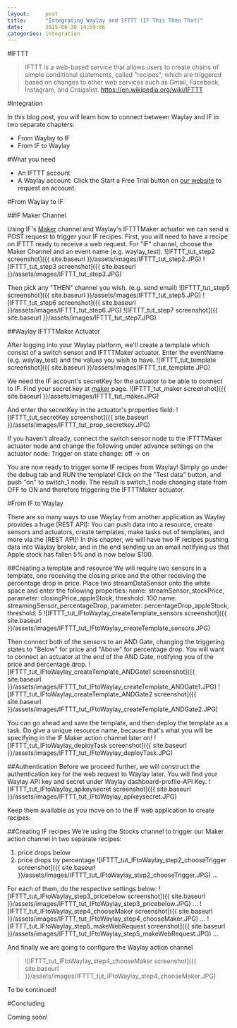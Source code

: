 ```yaml
---
layout:     post
title:      "Integrating Waylay and IFTTT (IF This Then That)"
date:       2015-06-30 14:59:06
categories: integration
---
```

#IFTTT
> IFTTT is a web-based service that allows users to create chains of simple conditional statements, called "recipes", which are triggered based on changes to other web services such as Gmail, Facebook, Instagram, and Craigslist. https://en.wikipedia.org/wiki/IFTTT

#Integration

In this blog post, you will learn how to connect between Waylay and IF in two separate chapters:
* From Waylay to IF
* From IF to Waylay

#What you need

* An IFTTT account
* A Waylay account: Click the Start a Free Trial button on [our website][waylayio] to request an account.

#From Waylay to IF

##IF Maker Channel

Using IF's [Maker] channel and Waylay's IFTTTMaker actuator we can send a POST request to trigger your IF recipes.
First, you will need to have a recipe on IFTTT ready to receive a web request.
For "IF" channel, choose the Maker Channel and an event name (e.g. waylay_test).
![IFTTT_tut_step2 screenshot]({{ site.baseurl }}/assets/images/IFTTT_tut_step2.JPG)
![IFTTT_tut_step3 screenshot]({{ site.baseurl }}/assets/images/IFTTT_tut_step3.JPG)

Then pick any "THEN" channel you wish. (e.g. send email)
![IFTTT_tut_step5 screenshot]({{ site.baseurl }}/assets/images/IFTTT_tut_step5.JPG)
![IFTTT_tut_step6 screenshot]({{ site.baseurl }}/assets/images/IFTTT_tut_step6.JPG)
![IFTTT_tut_step7 screenshot]({{ site.baseurl }}/assets/images/IFTTT_tut_step7.JPG)

##Waylay IFTTTMaker Actuator

After logging into your Waylay platform, we'll create a template which consist of a switch sensor and IFTTTMaker actuator.
Enter the eventName (e.g. waylay_test) and the values you wish to have.
![IFTTT_tut_template screenshot]({{ site.baseurl }}/assets/images/IFTTT_tut_template.JPG)

We need the IF account's secretKey for the actuator to be able to connect to IF. Find your secret key at [maker] page.
![IFTTT_tut_maker screenshot]({{ site.baseurl }}/assets/images/IFTTT_tut_maker.JPG)

And enter the secretKey in the actuator's properties field:
![IFTTT_tut_secretKey screenshot]({{ site.baseurl }}/assets/images/IFTTT_tut_prop_secretkey.JPG)

If you haven't already, connect the switch sensor node to the IFTTTMaker actuator node and change the following under advance settings on the actuator node:
Trigger on state change: off -> on

You are now ready to trigger some IF recipes from Waylay!
Simply go under the debug tab and RUN the template! Click on the "Test data" button, and push "on" to switch_1 node.
The result is switch_1 node changing state from OFF to ON and therefore triggering the IFTTTMaker actuator.

#From IF to Waylay

There are so many ways to use Waylay from another application as Waylay provides a huge [REST API]:
You can push data into a resource, create sensors and actuators, create templates, make tasks out of templates, and more via the [REST API]!
In this chapter, we will have two IF recipes pushing data into Waylay broker, and in the end sending us an email notifying us that Apple stock has fallen 5% and is now below $100.

##Creating a template and resource
We will require two sensors in a template, one receiving the closing price and the other receiving the percentage drop in price.
Place two streamDataSensor onto the white space and enter the following properties:
name: streamSensor_stockPrice, parameter: closingPrice_appleStock, threshold: 100
name: streamingSensor_percentageDrop, parameter: percentageDrop_appleStock, threshold: 5
![IFTTT_tut_IFtoWaylay_createTemplate_sensors screenshot]({{ site.baseurl }}/assets/images/IFTTT_tut_IFtoWaylay_createTemplate_sensors.JPG)

Then connect both of the sensors to an AND Gate, changing the triggering states to "Below" for price and "Above" for percentage drop.
You will want to connect an actuator at the end of the AND Gate, notifying you of the price and percentage drop.
![IFTTT_tut_IFtoWaylay_createTemplate_ANDGate1 screenshot]({{ site.baseurl }}/assets/images/IFTTT_tut_IFtoWaylay_createTemplate_ANDGate1.JPG)
![IFTTT_tut_IFtoWaylay_createTemplate_ANDGate2 screenshot]({{ site.baseurl }}/assets/images/IFTTT_tut_IFtoWaylay_createTemplate_ANDGate2.JPG)

You can go ahead and save the template, and then deploy the template as a task.
Do give a unique resource name, because that's what you will be specifying in the IF Maker action channel later on!
![IFTTT_tut_IFtoWaylay_deployTask screenshot]({{ site.baseurl }}/assets/images/IFTTT_tut_IFtoWaylay_deployTask.JPG)

##Authentication
Before we proceed further, we will construct the authentication key for the web request to Waylay later.
You will find your Waylay API key and secret under Waylay dashboard-profile-API Key.
![IFTTT_tut_IFtoWaylay_apikeysecret screenshot]({{ site.baseurl }}/assets/images/IFTTT_tut_IFtoWaylay_apikeysecret.JPG)

Keep them available as you move on to the IF web application to create recipes.

##Creating IF recipes
We're using the Stocks channel to trigger our Maker action channel in two separate recipes: 
1. price drops below 
2. price drops by percentage
![IFTTT_tut_IFtoWaylay_step2_chooseTrigger screenshot]({{ site.baseurl }}/assets/images/IFTTT_tut_IFtoWaylay_step2_chooseTrigger.JPG)
...

For each of them, do the respective settings below:
![IFTTT_tut_IFtoWaylay_step3_pricebelow screenshot]({{ site.baseurl }}/assets/images/IFTTT_tut_IFtoWaylay_step3_pricebelow.JPG)
...
![IFTTT_tut_IFtoWaylay_step4_chooseMaker screenshot]({{ site.baseurl }}/assets/images/IFTTT_tut_IFtoWaylay_step4_chooseMaker.JPG)
...
![IFTTT_tut_IFtoWaylay_step5_makeWebRequest screenshot]({{ site.baseurl }}/assets/images/IFTTT_tut_IFtoWaylay_step5_makeWebRequest.JPG)
...

And finally we are going to configure the Waylay action channel

> ![IFTTT_tut_IFtoWaylay_step4_chooseMaker screenshot]({{ site.baseurl }}/assets/images/IFTTT_tut_IFtoWaylay_step4_chooseMaker.JPG)

To be continued!

#Concluding

Coming soon!

[waylayio]:       https://www.waylay.io/
[waylaydocs]:     https://docs.waylay.io/
[maker]:          https://ifttt.com/maker
[RESTful API]:    http://docs.waylay.io/Waylay-REST-API-documentation.html
